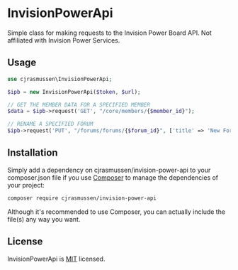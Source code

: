 # InvisionPowerApi

Simple class for making requests to the Invision Power Board API.  Not affiliated with Invision Power Services.


## Usage

```php
use cjrasmussen\InvisionPowerApi;

$ipb = new InvisionPowerApi($token, $url);

// GET THE MEMBER DATA FOR A SPECIFIED MEMBER
$data = $ipb->request('GET', "/core/members/{$member_id}");

// RENAME A SPECIFIED FORUM
$ipb->request('PUT', "/forums/forums/{$forum_id}", ['title' => 'New Forum Title']);
```

## Installation

Simply add a dependency on cjrasmussen/invision-power-api to your composer.json file if you use [Composer](https://getcomposer.org/) to manage the dependencies of your project:

```sh
composer require cjrasmussen/invision-power-api
```

Although it's recommended to use Composer, you can actually include the file(s) any way you want.


## License

InvisionPowerApi is [MIT](http://opensource.org/licenses/MIT) licensed.